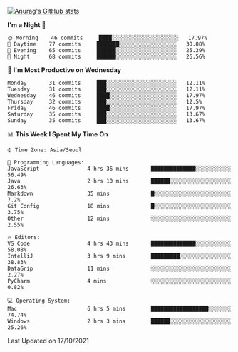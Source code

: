 
<!--
**BHyeonKim/BHyeonKim** is a ✨ _special_ ✨ repository because its `README.md` (this file) appears on your GitHub profile.

Here are some ideas to get you started:

- 🔭 I’m currently working on ...
- 🌱 I’m currently learning ...
- 👯 I’m looking to collaborate on ...
- 🤔 I’m looking for help with ...
- 💬 Ask me about ...
- 📫 How to reach me: ...
- 😄 Pronouns: ...
- ⚡ Fun fact: ...
-->
[![Anurag's GitHub stats](https://github-readme-stats.vercel.app/api?username=BHyeonKim&show_icons=true&theme=dark)
](https://github.com/anuraghazra/github-readme-stats)
<!--START_SECTION:waka-->
**I'm a Night 🦉** 

```text
🌞 Morning    46 commits     ████░░░░░░░░░░░░░░░░░░░░░   17.97% 
🌆 Daytime    77 commits     ███████░░░░░░░░░░░░░░░░░░   30.08% 
🌃 Evening    65 commits     ██████░░░░░░░░░░░░░░░░░░░   25.39% 
🌙 Night      68 commits     ██████░░░░░░░░░░░░░░░░░░░   26.56%

```
📅 **I'm Most Productive on Wednesday** 

```text
Monday       31 commits     ███░░░░░░░░░░░░░░░░░░░░░░   12.11% 
Tuesday      31 commits     ███░░░░░░░░░░░░░░░░░░░░░░   12.11% 
Wednesday    46 commits     ████░░░░░░░░░░░░░░░░░░░░░   17.97% 
Thursday     32 commits     ███░░░░░░░░░░░░░░░░░░░░░░   12.5% 
Friday       46 commits     ████░░░░░░░░░░░░░░░░░░░░░   17.97% 
Saturday     35 commits     ███░░░░░░░░░░░░░░░░░░░░░░   13.67% 
Sunday       35 commits     ███░░░░░░░░░░░░░░░░░░░░░░   13.67%

```


📊 **This Week I Spent My Time On** 

```text
⌚︎ Time Zone: Asia/Seoul

💬 Programming Languages: 
JavaScript               4 hrs 36 mins       ██████████████░░░░░░░░░░░   56.49% 
Java                     2 hrs 10 mins       ██████░░░░░░░░░░░░░░░░░░░   26.63% 
Markdown                 35 mins             █░░░░░░░░░░░░░░░░░░░░░░░░   7.2% 
Git Config               18 mins             █░░░░░░░░░░░░░░░░░░░░░░░░   3.75% 
Other                    12 mins             ░░░░░░░░░░░░░░░░░░░░░░░░░   2.55%

🔥 Editors: 
VS Code                  4 hrs 43 mins       ██████████████░░░░░░░░░░░   58.08% 
IntelliJ                 3 hrs 9 mins        █████████░░░░░░░░░░░░░░░░   38.83% 
DataGrip                 11 mins             ░░░░░░░░░░░░░░░░░░░░░░░░░   2.27% 
PyCharm                  4 mins              ░░░░░░░░░░░░░░░░░░░░░░░░░   0.82%

💻 Operating System: 
Mac                      6 hrs 5 mins        ██████████████████░░░░░░░   74.74% 
Windows                  2 hrs 3 mins        ██████░░░░░░░░░░░░░░░░░░░   25.26%

```


 Last Updated on 17/10/2021
<!--END_SECTION:waka-->

